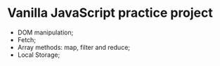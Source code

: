 # Vanilla JavaScript practice project

- DOM manipulation;
- Fetch;
- Array methods: map, filter and reduce;
- Local Storage;
